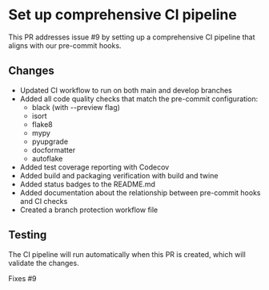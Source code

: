 # Set up comprehensive CI pipeline

This PR addresses issue #9 by setting up a comprehensive CI pipeline that aligns with our pre-commit hooks.

## Changes

- Updated CI workflow to run on both main and develop branches
- Added all code quality checks that match the pre-commit configuration:
  - black (with --preview flag)
  - isort
  - flake8
  - mypy
  - pyupgrade
  - docformatter
  - autoflake
- Added test coverage reporting with Codecov
- Added build and packaging verification with build and twine
- Added status badges to the README.md
- Added documentation about the relationship between pre-commit hooks and CI checks
- Created a branch protection workflow file

## Testing

The CI pipeline will run automatically when this PR is created, which will validate the changes.

Fixes #9

